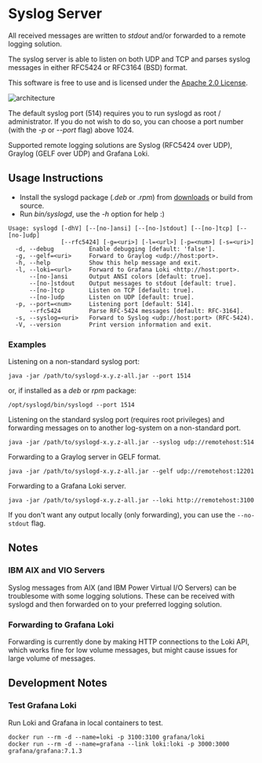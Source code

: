 # Syslog Server

All received messages are written to *stdout* and/or forwarded to a remote logging solution.

The syslog server is able to listen on both UDP and TCP and parses syslog messages in either RFC5424 or RFC3164 (BSD) format.

This software is free to use and is licensed under the [Apache 2.0 License](https://bitbucket.org/mnellemann/syslogd/src/master/LICENSE).

![architecture](https://bitbucket.org/mnellemann/syslogd/downloads/syslogd.svg)

The default syslog port (514) requires you to run syslogd as root / administrator.
If you do not wish to do so, you can choose a port number (with the *-p* or *--port* flag) above 1024.

Supported remote logging solutions are Syslog (RFC5424 over UDP), Graylog (GELF over UDP) and Grafana Loki.

## Usage Instructions

- Install the syslogd package (*.deb* or *.rpm*) from [downloads](https://bitbucket.org/mnellemann/syslogd/downloads/) or build from source.
- Run *bin/syslogd*, use the *-h* option for help :)

```text
Usage: syslogd [-dhV] [--[no-]ansi] [--[no-]stdout] [--[no-]tcp] [--[no-]udp]
               [--rfc5424] [-g=<uri>] [-l=<url>] [-p=<num>] [-s=<uri>]
  -d, --debug          Enable debugging [default: 'false'].
  -g, --gelf=<uri>     Forward to Graylog <udp://host:port>.
  -h, --help           Show this help message and exit.
  -l, --loki=<url>     Forward to Grafana Loki <http://host:port>.
      --[no-]ansi      Output ANSI colors [default: true].
      --[no-]stdout    Output messages to stdout [default: true].
      --[no-]tcp       Listen on TCP [default: true].
      --[no-]udp       Listen on UDP [default: true].
  -p, --port=<num>     Listening port [default: 514].
      --rfc5424        Parse RFC-5424 messages [default: RFC-3164].
  -s, --syslog=<uri>   Forward to Syslog <udp://host:port> (RFC-5424).
  -V, --version        Print version information and exit.
```

### Examples

Listening on a non-standard syslog port:

```
java -jar /path/to/syslogd-x.y.z-all.jar --port 1514
```

or, if installed as a *deb* or *rpm* package:

```
/opt/syslogd/bin/syslogd --port 1514
```

Listening on the standard syslog port (requires root privileges) and forwarding messages on to another log-system on a non-standard port.

```
java -jar /path/to/syslogd-x.y.z-all.jar --syslog udp://remotehost:514
```

Forwarding to a Graylog server in GELF format.

```
java -jar /path/to/syslogd-x.y.z-all.jar --gelf udp://remotehost:12201
```

Forwarding to a Grafana Loki server.

```
java -jar /path/to/syslogd-x.y.z-all.jar --loki http://remotehost:3100
```

If you don't want any output locally (only forwarding), you can use the ```--no-stdout``` flag.


## Notes

### IBM AIX and VIO Servers

Syslog messages from AIX (and IBM Power Virtual I/O Servers) can be troublesome with some logging solutions. These can be received with
syslogd and then forwarded on to your preferred logging solution.

### Forwarding to Grafana Loki

Forwarding is currently done by making HTTP connections to the Loki API, which works fine for low volume messages, but might cause issues for large volume of messages.

## Development Notes

### Test Grafana Loki

Run Loki and Grafana in local containers to test.

```shell
docker run --rm -d --name=loki -p 3100:3100 grafana/loki
docker run --rm -d --name=grafana --link loki:loki -p 3000:3000 grafana/grafana:7.1.3
```

